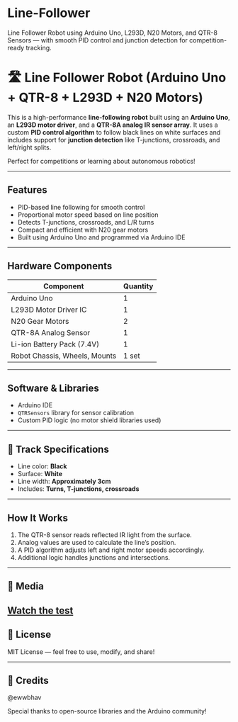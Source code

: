 # Line-Follower
Line Follower Robot using Arduino Uno, L293D, N20 Motors, and QTR-8 Sensors — with smooth PID control and junction detection for competition-ready tracking.
# 🛣️ Line Follower Robot (Arduino Uno + QTR-8 + L293D + N20 Motors)

This is a high-performance **line-following robot** built using an **Arduino Uno**, an **L293D motor driver**, and a **QTR-8A analog IR sensor array**. It uses a custom **PID control algorithm** to follow black lines on white surfaces and includes support for **junction detection** like T-junctions, crossroads, and left/right splits.

Perfect for competitions or learning about autonomous robotics!

---

##  Features

- PID-based line following for smooth control
- Proportional motor speed based on line position
- Detects T-junctions, crossroads, and L/R turns
- Compact and efficient with N20 gear motors
- Built using Arduino Uno and programmed via Arduino IDE

---

## Hardware Components

| Component              | Quantity |
|------------------------|----------|
| Arduino Uno            | 1        |
| L293D Motor Driver IC  | 1        |
| N20 Gear Motors        | 2        |
| QTR-8A Analog Sensor   | 1        |
| Li-ion Battery Pack (7.4V) | 1    |
| Robot Chassis, Wheels, Mounts | 1 set |

---

##  Software & Libraries

- Arduino IDE
- `QTRSensors` library for sensor calibration
- Custom PID logic (no motor shield libraries used)

---

## 🏁 Track Specifications

- Line color: **Black**
- Surface: **White**
- Line width: **Approximately 3cm**
- Includes: **Turns, T-junctions, crossroads**

---

##  How It Works

1. The QTR-8 sensor reads reflected IR light from the surface.
2. Analog values are used to calculate the line’s position.
3. A PID algorithm adjusts left and right motor speeds accordingly.
4. Additional logic handles junctions and intersections.

---

## 📸 Media

[Watch the test](https://drive.google.com/file/d/15DaXyZ0le-dNE7H-1j3aGisXQl89BcCx/view?usp=sharing)
---

## 📎 License

MIT License — feel free to use, modify, and share!

---

## 🙌 Credits
@ewwbhav

Special thanks to open-source libraries and the Arduino community!
